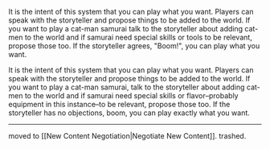 It is the intent of this system that you can play what you want. Players can speak with the storyteller and propose things to be added to the world. If you want to play a cat-man samurai talk to the storyteller about adding cat-men to the world and if samurai need special skills or tools to be relevant, propose those too. If the storyteller agrees, "Boom!", you can play what you want.

It is the intent of this system that you can play what you want. Players can speak with the storyteller and propose things to be added to the world. If you want to play a cat-man samurai, talk to the storyteller about adding cat-men to the world and if samurai need special skills or flavor–probably equipment in this instance–to be relevant, propose those too. If the storyteller has no objections, boom, you can play exactly what you want.

---

moved to [[New Content Negotiation|Negotiate New Content]]. trashed.